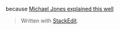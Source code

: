because [Michael Jones explained this well](https://groups.google.com/d/msg/golang-nuts/wcrZ3P1zeAk/WI88iQgFMvwJ)

>
> Written with [StackEdit](https://stackedit.io/).
<!--stackedit_data:
eyJoaXN0b3J5IjpbLTIwMTM1NDI1MzcsLTE2MDIzOTkzMDVdfQ
==
-->